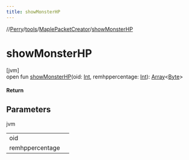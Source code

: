 ```yaml
---
title: showMonsterHP
---
```

//[Perry](../../../index.html)/[tools](../index.html)/[MaplePacketCreator](index.html)/[showMonsterHP](show-monster-h-p.html)



# showMonsterHP



[jvm]\
open fun [showMonsterHP](show-monster-h-p.html)(oid: [Int](https://kotlinlang.org/api/latest/jvm/stdlib/kotlin/-int/index.html), remhppercentage: [Int](https://kotlinlang.org/api/latest/jvm/stdlib/kotlin/-int/index.html)): [Array](https://kotlinlang.org/api/latest/jvm/stdlib/kotlin/-array/index.html)<[Byte](https://kotlinlang.org/api/latest/jvm/stdlib/kotlin/-byte/index.html)>



#### Return



## Parameters


jvm

| | |
|---|---|
| oid |  |
| remhppercentage |  |





